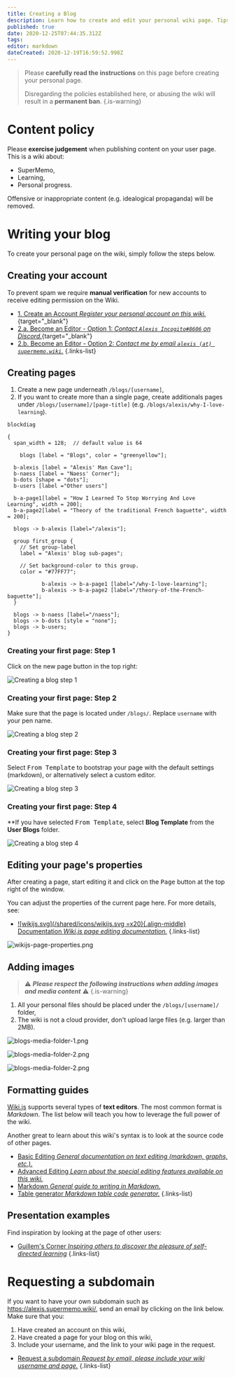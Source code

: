 ```yaml
---
title: Creating a Blog
description: Learn how to create and edit your personal wiki page. Tips & Tricks included!
published: true
date: 2020-12-25T07:44:35.312Z
tags: 
editor: markdown
dateCreated: 2020-12-19T16:59:52.998Z
---
```


> Please **carefully read the instructions** on this page before creating your personal page.
> 
> Disregarding the policies established here, or abusing the wiki will result in a **permanent ban**.
{.is-warning}

# Content policy

Please **exercise judgement** when publishing content on your user page. This is a wiki about:
- SuperMemo,
- Learning,
- Personal progress.

Offensive or inappropriate content (e.g. idealogical propaganda) will be removed.

# Writing your blog

To create your personal page on the wiki, simply follow the steps below.

## Creating your account

To prevent spam we require **manual verification** for new accounts to receive editing permission on the Wiki.

- [1. Create an Account *Register your personal account on this wiki.*](//supermemo.wiki/login){target="_blank"}
- [2.a. Become an Editor - Option 1: *Contact `Alexis Incogito#8606` on Discord.*](https://discord.gg/vUQhqCT){target="_blank"}
- [2.b. Become an Editor - Option 2: *Contact me by email `alexis (at) supermemo.wiki`.*](mailto:alexis%20(add%20an%20arobase%20here)%20supermemo.wiki?subject=[SuperMemo.wiki]%20I%20would%20like%20to%20become%20an%20editor&body=Hello,%0D%0A%0D%0APlease%20add%20me%20to%20the%20editor%20group,%20my%20wiki%20email%20account%20is...%0D%0A%0D%0AThanks!%0D%0AP.S.%20SuperMemo%20is%20amazing.)
{.links-list}

## Creating pages

1. Create a new page underneath `/blogs/[username]`,
2. If you want to create more than a single page, create additionals pages under `/blogs/[username]/[page-title]` (e.g. `/blogs/alexis/why-I-love-learning`).

```kroki
blockdiag

{
  span_width = 128;  // default value is 64
  
	blogs [label = "Blogs", color = "greenyellow"];
  
  b-alexis [label = "Alexis' Man Cave"];
  b-naess [label = "Naess' Corner"];
  b-dots [shape = "dots"];
  b-users [label ="Other users"]
  
  b-a-page1[label = "How I Learned To Stop Worrying And Love Learning", width = 200];
  b-a-page2[label = "Theory of the traditional French baguette", width = 200];
  
  blogs -> b-alexis [label="/alexis"];
  
  group first_group {
    // Set group-label
    label = "Alexis' blog sub-pages";

    // Set background-color to this group.
    color = "#77FF77";
    
           b-alexis -> b-a-page1 [label="/why-I-love-learning"];
           b-alexis -> b-a-page2 [label="/theory-of-the-French-baguette"];
  }
  
  blogs -> b-naess [label="/naess"];
  blogs -> b-dots [style = "none"];
  blogs -> b-users;
}
```
### Creating your first page: Step 1

Click on the <i class="v-icon mdi mdi-text-box-plus-outline grey--text"></i> new page button in the top right:

![Creating a blog step 1](/blogs/blogs-creation-1.png)


### Creating your first page: Step 2

Make sure that the page is located under `/blogs/`. Replace `username` with your pen name.

![Creating a blog step 2](/blogs/blogs-creation-2.png)

### Creating your first page: Step 3

Select <kbd>From Template</kbd> to bootstrap your page with the default settings (markdown), or alternatively select a custom editor.

![Creating a blog step 3](/blogs/blogs-creation-3.png)

### Creating your first page: Step 4

**If you have selected <kbd>From Template</kbd>, select **Blog Template** from the **User Blogs** folder.

![Creating a blog step 4](/blogs/blogs-creation-4.png)

## Editing your page's properties

After creating a page, start editing it and click on the <kbd>Page</kbd> button at the top right of the window.

You can adjust the properties of the current page here. For more details, see:

- [![wikijs.svg](/shared/icons/wikijs.svg =x20){.align-middle} Documentation *Wiki.js page editing documentation.*](https://docs.requarks.io/guide/pages)
{.links-list}

![wikijs-page-properties.png](/shared/wikijs/wikijs-page-properties.png)

## Adding images

> ⚠ _**Please respect the following instructions when adding images and media content**_ ⚠
{.is-warning}

1. All your personal files should be placed under the `/blogs/[username]/` folder,
2. The wiki is not a cloud provider, don't upload large files (e.g. larger than 2MB).

![blogs-media-folder-1.png](/blogs/blogs-media-folder-1.png)

![blogs-media-folder-2.png](/blogs/blogs-media-folder-2.png)

![blogs-media-folder-2.png](/blogs/blogs-media-folder-3.png)

## Formatting guides

[Wiki.js](https://wiki.js.org/) supports several types of **text editors**. The most common format is *Markdown*. The list below will teach you how to leverage the full power of the wiki.

Another great to learn about this wiki's syntax is to look at the source code of other pages.

- [<span style="color:black;" class="mdi mdi-pencil-outline mr-1"></span> Basic Editing *General documentation on text editing (markdown, graphs, etc.).*](https://docs.requarks.io/editors)
- [<span style="color:black;" class="mdi mdi-pencil-plus-outline mr-1"></span> Advanced Editing *Learn about the special editing features available on this wiki.*](https://docs.requarks.io/en/rendering)
- [<span style="color:black;" class="mdi mdi-language-markdown mr-1"></span> Markdown *General guide to writing in Markdown.*](https://www.markdownguide.org/)
- [<span style="color:black;" class="mdi mdi-table mr-1"></span> Table generator *Markdown table code generator.*](https://www.tablesgenerator.com/markdown_tables)
{.links-list}

## Presentation examples

Find inspiration by looking at the page of other users:

- [<span style="color: black;" class="mdi mdi-message-arrow-right-outline mr-1"></span> Guillem's Corner *Inspiring others to discover the pleasure of self-directed learning*](https://guillem.supermemo.wiki)
{.links-list}

# Requesting a subdomain

If you want to have your own subdomain such as https://alexis.supermemo.wiki/, send an email by clicking on the link below. Make sure that you:
1. Have created an account on this wiki,
2. Have created a page for your blog on this wiki,
3. Include your username, and the link to your wiki page in the request.

- [Request a subdomain *Request by email, please include your wiki username and page.*](mailto:alexis@supermemo.wiki?subject=[SuperMemo.wiki]%20I%20would%20like%20to%20create%20a%20blog&body=Hello,%0D%0A%0D%0ACould%20you%20please%20create%20a%20subdomain%20for%20my%20blog?%20My%20username%20is%20[username].%20My%20wiki%20page%20is%20[https://www.supermemo.wiki/blogs/[username].%0D%0A%0D%0AThanks!)
{.links-list}
